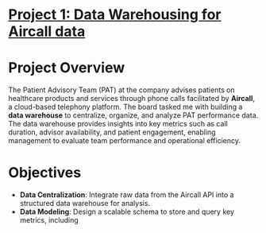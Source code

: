 # [Project 1: Data Warehousing for Aircall data](https://github.com/phdamg/Aircall)

# Project Overview
The Patient Advisory Team (PAT) at the company advises patients on healthcare products and services through phone calls facilitated by **Aircall**, a cloud-based telephony platform. The board tasked me with building a **data warehouse** to centralize, organize, and analyze PAT performance data. The data warehouse provides insights into key metrics such as call duration, advisor availability, and patient engagement, enabling management to evaluate team performance and operational efficiency.

# Objectives
- **Data Centralization**: Integrate raw data from the Aircall API into a structured data warehouse for analysis.
- **Data Modeling**: Design a scalable schema to store and query key metrics, including
